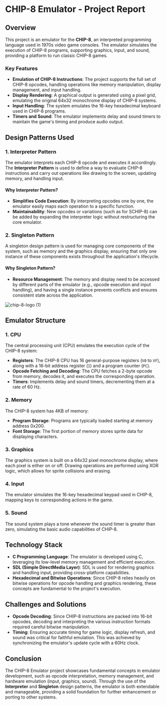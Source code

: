 # CHIP-8 Emulator - Project Report

## Overview
This project is an emulator for the **CHIP-8**, an interpreted programming language used in 1970s video game consoles. The emulator simulates the execution of CHIP-8 programs, supporting graphics, input, and sound, providing a platform to run classic CHIP-8 games.

### Key Features
- **Emulation of CHIP-8 Instructions**: The project supports the full set of CHIP-8 opcodes, handling operations like memory manipulation, display management, and input handling.
- **Display Rendering**: A graphical output is generated using a pixel grid, emulating the original 64x32 monochrome display of CHIP-8 systems.
- **Input Handling**: The system emulates the 16-key hexadecimal keyboard used in CHIP-8 programs.
- **Timers and Sound**: The emulator implements delay and sound timers to maintain the game's timing and produce audio output.

## Design Patterns Used

### 1. Interpreter Pattern
The emulator interprets each CHIP-8 opcode and executes it accordingly. The **Interpreter Pattern** is used to define a way to evaluate CHIP-8 instructions and carry out operations like drawing to the screen, updating memory, and handling input.

#### Why Interpreter Pattern?
- **Simplifies Code Execution**: By interpreting opcodes one by one, the emulator easily maps each operation to a specific function.
- **Maintainability**: New opcodes or variations (such as for SCHIP-8) can be added by expanding the interpreter logic without restructuring the core emulator.

### 2. Singleton Pattern
A singleton design pattern is used for managing core components of the system, such as memory and the graphics display, ensuring that only one instance of these components exists throughout the application's lifecycle.

#### Why Singleton Pattern?
- **Resource Management**: The memory and display need to be accessed by different parts of the emulator (e.g., opcode execution and input handling), and having a single instance prevents conflicts and ensures consistent state across the application.
  
![chip-8-logo (1)](https://github.com/user-attachments/assets/d34e2056-dfa3-49e9-9362-7c69221bb1c0)

## Emulator Structure

### 1. **CPU**
The central processing unit (CPU) emulates the execution cycle of the CHIP-8 system:
- **Registers**: The CHIP-8 CPU has 16 general-purpose registers (`V0` to `VF`), along with a 16-bit address register (`I`) and a program counter (`PC`).
- **Opcode Fetching and Decoding**: The CPU fetches a 2-byte opcode from memory, decodes it, and executes the corresponding operation.
- **Timers**: Implements delay and sound timers, decrementing them at a rate of 60 Hz.

### 2. **Memory**
The CHIP-8 system has 4KB of memory:
- **Program Storage**: Programs are typically loaded starting at memory address 0x200.
- **Font Storage**: The first portion of memory stores sprite data for displaying characters.

### 3. **Graphics**
The graphics system is built on a 64x32 pixel monochrome display, where each pixel is either on or off. Drawing operations are performed using XOR logic, which allows for sprite collisions and erasing.

### 4. **Input**
The emulator simulates the 16-key hexadecimal keypad used in CHIP-8, mapping keys to corresponding actions in the game.

### 5. **Sound**
The sound system plays a tone whenever the sound timer is greater than zero, simulating the basic audio capabilities of CHIP-8.

## Technology Stack
- **C Programming Language**: The emulator is developed using C, leveraging its low-level memory management and efficient execution.
- **SDL (Simple DirectMedia Layer)**: SDL is used for rendering graphics and handling input, providing cross-platform capabilities.
- **Hexadecimal and Bitwise Operations**: Since CHIP-8 relies heavily on bitwise operations for opcode handling and graphics rendering, these concepts are fundamental to the project's execution.

## Challenges and Solutions
- **Opcode Decoding**: Since CHIP-8 instructions are packed into 16-bit opcodes, decoding and interpreting the various instruction formats required careful bitwise manipulation.
- **Timing**: Ensuring accurate timing for game logic, display refresh, and sound was critical for faithful emulation. This was achieved by synchronizing the emulator's update cycle with a 60Hz clock.

## Conclusion
The CHIP-8 Emulator project showcases fundamental concepts in emulator development, such as opcode interpretation, memory management, and hardware emulation (input, graphics, sound). Through the use of the **Interpreter** and **Singleton** design patterns, the emulator is both extendable and manageable, providing a solid foundation for further enhancement or porting to other systems.
